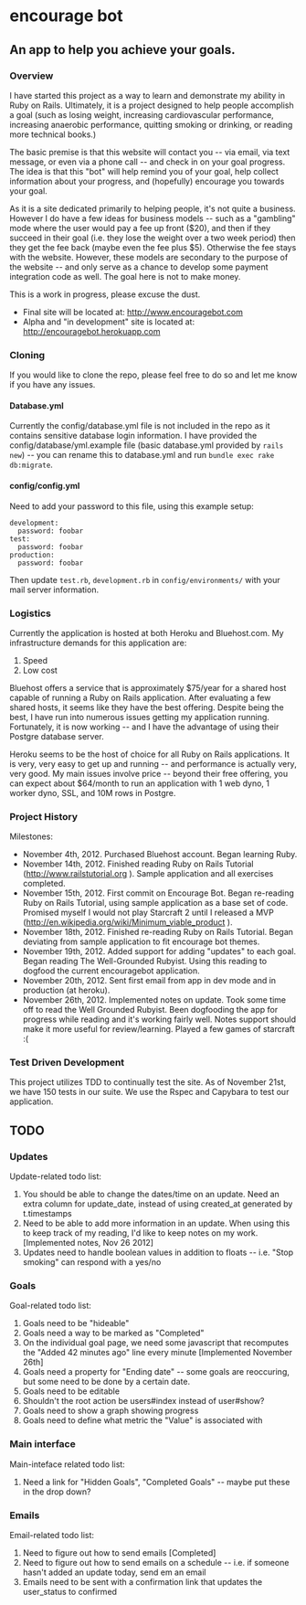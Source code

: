 encourage bot
=============

An app to help you achieve your goals.
--------------------------------------

### Overview

I have started this project as a way to learn and demonstrate my ability in Ruby on Rails. Ultimately, it is a project designed to help people accomplish a goal (such as losing weight, increasing cardiovascular performance, increasing anaerobic performance, quitting smoking or drinking, or reading more technical books.)

The basic premise is that this website will contact you -- via email, via text message, or even via a phone call -- and check in on your goal progress. The idea is that this "bot" will help remind you of your goal, help collect information about your progress, and (hopefully) encourage you towards your goal.

As it is a site dedicated primarily to helping people, it's not quite a business. However I do have a few ideas for business models -- such as a "gambling" mode where the user would pay a fee up front ($20), and then if they succeed in their goal (i.e. they lose the weight over a two week period) then they get the fee back (maybe even the fee plus $5). Otherwise the fee stays with the website. However, these models are secondary to the purpose of the website -- and only serve as a chance to develop some payment integration code as well. The goal here is not to make money.

This is a work in progress, please excuse the dust.

- Final site will be located at: http://www.encouragebot.com
- Alpha and "in development" site is located at: http://encouragebot.herokuapp.com

### Cloning

If you would like to clone the repo, please feel free to do so and let me know if you have any issues.

#### Database.yml

Currently the config/database.yml file is not included in the repo as it contains sensitive database login information. I have provided the config/database/yml.example file (basic database.yml provided by `rails new`) -- you can rename this to database.yml and run `bundle exec rake db:migrate`.

#### config/config.yml

Need to add your password to this file, using this example setup:

    development:
      password: foobar
    test:
      password: foobar
    production:
      password: foobar

Then update `test.rb`, `development.rb` in `config/environments/` with your mail server information.

### Logistics

Currently the application is hosted at both Heroku and Bluehost.com. My infrastructure demands for this application are:

1. Speed
2. Low cost

Bluehost offers a service that is approximately $75/year for a shared host capable of running a Ruby on Rails application. After evaluating a few shared hosts, it seems like they have the best offering. Despite being the best, I have run into numerous issues getting my application running. Fortunately, it is now working -- and I have the advantage of using their Postgre database server.

Heroku seems to be the host of choice for all Ruby on Rails applications. It is very, very easy to get up and running -- and performance is actually very, very good. My main issues involve price -- beyond their free offering, you can expect about $64/month to run an application with 1 web dyno, 1 worker dyno, SSL, and 10M rows in Postgre.

### Project History

Milestones:

- November 4th, 2012. Purchased Bluehost account. Began learning Ruby.
- November 14th, 2012. Finished reading Ruby on Rails Tutorial (http://www.railstutorial.org ). Sample application and all exercises completed.
- November 15th, 2012. First commit on Encourage Bot. Began re-reading Ruby on Rails Tutorial, using sample application as a base set of code. Promised myself I would not play Starcraft 2 until I released a MVP (http://en.wikipedia.org/wiki/Minimum_viable_product ). 
- November 18th, 2012. Finished re-reading Ruby on Rails Tutorial. Began deviating from sample application to fit encourage bot themes.
- November 19th, 2012. Added support for adding "updates" to each goal. Began reading The Well-Grounded Rubyist. Using this reading to dogfood the current encouragebot application. 
- November 20th, 2012. Sent first email from app in dev mode and in production (at heroku). 
- November 26th, 2012. Implemented notes on update. Took some time off to read the Well Grounded Rubyist. Been dogfooding the app for progress while reading and it's working fairly well. Notes support should make it more useful for review/learning. Played a few games of starcraft :(

### Test Driven Development

This project utilizes TDD to continually test the site. As of November 21st, we have 150 tests in our suite. We use the Rspec and Capybara to test our application.

TODO
----

### Updates

Update-related todo list:  

1. You should be able to change the dates/time on an update. Need an extra column for update_date, instead of using created_at generated by t.timestamps
2. Need to be able to add more information in an update. When using this to keep track of my reading, I'd like to keep notes on my work. [Implemented notes, Nov 26 2012]
3. Updates need to handle boolean values in addition to floats -- i.e. "Stop smoking" can respond with a yes/no

### Goals

Goal-related todo list:  

1. Goals need to be "hideable" 
2. Goals need a way to be marked as "Completed"
3. On the individual goal page, we need some javascript that recomputes the "Added 42 minutes ago" line every minute [Implemented November 26th]
4. Goals need a property for "Ending date" -- some goals are reoccuring, but some need to be done by a certain date.
5. Goals need to be editable
6. Shouldn't the root action be users#index instead of user#show? 
7. Goals need to show a graph showing progress
8. Goals need to define what metric the "Value" is associated with

### Main interface

Main-inteface related todo list:  

1. Need a link for "Hidden Goals", "Completed Goals" -- maybe put these in the drop down?

### Emails

Email-related todo list:  

1. Need to figure out how to send emails [Completed]
2. Need to figure out how to send emails on a schedule -- i.e. if someone hasn't added an update today, send em an email
3. Emails need to be sent with a confirmation link that updates the user_status to confirmed